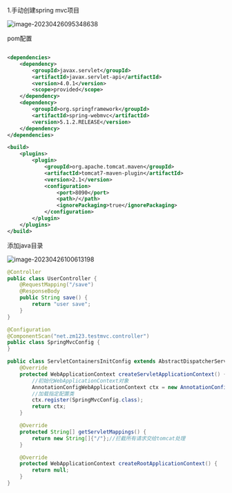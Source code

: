 1.手动创建spring mvc项目

![image-20230426095348638](C:\Users\wanghui\AppData\Roaming\Typora\typora-user-images\image-20230426095348638.png)

pom配置

```xml

<dependencies>
    <dependency>
        <groupId>javax.servlet</groupId>
        <artifactId>javax.servlet-api</artifactId>
        <version>4.0.1</version>
        <scope>provided</scope>
    </dependency>
    <dependency>
        <groupId>org.springframework</groupId>
        <artifactId>spring-webmvc</artifactId>
        <version>5.1.2.RELEASE</version>
    </dependency>
</dependencies>
```

```xml
<build>
    <plugins>
        <plugin>
            <groupId>org.apache.tomcat.maven</groupId>
            <artifactId>tomcat7-maven-plugin</artifactId>
            <version>2.1</version>
            <configuration>
                <port>8090</port>
                <path>/</path>
                <ignorePackaging>true</ignorePackaging>
            </configuration>
        </plugin>
    </plugins>
</build>
```

添加java目录

![image-20230426100613198](C:\Users\wanghui\AppData\Roaming\Typora\typora-user-images\image-20230426100613198.png)

```java
@Controller
public class UserController {
    @RequestMapping("/save")
    @ResponseBody
    public String save() {
        return "user save";
    }
}
```

```java
@Configuration
@ComponentScan("net.zm123.testmvc.controller")
public class SpringMvcConfig {
}
```

```java
public class ServletContainersInitConfig extends AbstractDispatcherServletInitializer {
    @Override
    protected WebApplicationContext createServletApplicationContext() {
        //初始化WebApplicationContext对象
        AnnotationConfigWebApplicationContext ctx = new AnnotationConfigWebApplicationContext();
        //加载指定配置类
        ctx.register(SpringMvcConfig.class);
        return ctx;
    }

    @Override
    protected String[] getServletMappings() {
        return new String[]{"/"};//拦截所有请求交给tomcat处理
    }

    @Override
    protected WebApplicationContext createRootApplicationContext() {
        return null;
    }
}
```